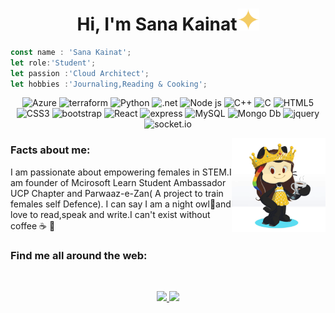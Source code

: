 <h1 align="center">Hi, I'm Sana Kainat<img src="https://github.com/KainatSana/KainatSana/blob/main/sparkle.svg" width="35px" alt="sparkle" /></h1>



```js
const name : 'Sana Kainat';
let role:'Student';
let passion :'Cloud Architect';
let hobbies :'Journaling,Reading & Cooking';
```
    

<p align="center">
<img alt="Azure" src="https://img.shields.io/badge/azure-rgb(237, 171, 247).svg?style=for-the-badge&logo=microsoftazure&logoColor=black"/>    
<img alt="terraform" src="https://img.shields.io/badge/terraform-rgb(251, 222, 255).svg?style=for-the-badge&logo=terraform&logoColor=black">
<img alt="Python" src="https://img.shields.io/badge/python-rgb(245, 132, 188)?style=for-the-badge&logo=python&logoColor=black">
<img alt=".net" src="https://img.shields.io/badge/.NET-rgb(212, 148, 180)?style=for-the-badge&logo=.net&logoColor=black">
<img alt="Node js" src="https://img.shields.io/badge/node.js-rgb(232, 202, 214)?style=for-the-badge&logo=node.js&logoColor=black" >
<img alt="C++" src="https://img.shields.io/badge/c++-rgb(209, 145, 219).svg?style=for-the-badge&logo=c%2B%2B&logoColor=black">
<img alt="C" src="https://img.shields.io/badge/c-rgb(230, 126, 226).svg?style=for-the-badge&logo=c&logoColor=black">  
<img alt="HTML5" src="https://img.shields.io/badge/html5-%23fca9ae.svg?style=for-the-badge&logo=html5&logoColor=black"/>
<img alt="CSS3" src="https://img.shields.io/badge/css3-%23ffd2ce.svg?style=for-the-badge&logo=css3&logoColor=black"/>
<img alt="bootstrap" src="https://img.shields.io/badge/bootstrap-rgb(232, 118, 245).svg?style=for-the-badge&logo=bootstrap&logoColor=black">   
<img alt="React" src="https://img.shields.io/badge/react-rgb(255, 212, 246).svg?style=for-the-badge&logo=react&logoColor=black"/>
<img alt="express" src="https://img.shields.io/badge/express.js-rgb(227, 100, 200).svg?style=for-the-badge&logo=express&logoColor=black">
<img alt="MySQL" src="https://img.shields.io/badge/mysql-%23ffd2ce.svg?style=for-the-badge&logo=mysql&logoColor=black"/>
<img alt="Mongo Db" src="https://img.shields.io/badge/MongoDB-rgb(245, 120, 184).svg?style=for-the-badge&logo=mongodb&logoColor=black"/>
<img alt="jquery" src="https://img.shields.io/badge/jquery-rgb(230, 145, 188).svg?style=for-the-badge&logo=jquery&logoColor=black">
<img alt="socket.io" src="https://img.shields.io/badge/Socket.io-rgb(204, 96, 179).svg?style=for-the-badge&logo=socket.io&badgeColor=black">
</p>
<img src="https://github.com/KainatSana/KainatSana/blob/main/giphy2.gif" width="150" height="150" align="right"/>

### Facts about me:
I am passionate about empowering females in STEM.I am founder of Mcirosoft Learn Student Ambassador UCP Chapter and Parwaaz-e-Zan( A project to train females self Defence).
I can say I am a night owl:owl:and love to read,speak and write.I can't exist without coffee :coffee: :see_no_evil:
    
### Find me all around the web:

<p align="left">
<a href="https://twitter.com/SanaUniverse20" target="blank"><img align="center" src="https://github.com/mishmanners/MishManners/blob/master/socials/twitter%20(2).png" alt="" height="30" /></a>
<a href="https://www.linkedin.com/in/sana-kainat" target="blank"><img align="center" src="https://github.com/mishmanners/MishManners/blob/master/socials/transparent-Linkedin-logo-icon.png/" alt="" height="30" /></a>
<a href="https://www.instagram.com/sana.universe/" target="blank"><img align="center" src="https://github.com/mishmanners/MishManners/blob/master/socials/instagram.png" alt="" height="30" /></a>
<a href="https://dev.to/sanakainat" target="blank"><img align="center" src="https://github.com/mishmanners/MishManners/blob/master/socials/devto.png" alt="" height="30" /></a>
</p>

<p align="center">
<a href="https://github.com/kainatsana">
  <img height="150em" src="https://github-readme-stats.vercel.app/api?username=kainatSana&count_private=true&show_icons=true&bg_color=f9e6ff&text_color=000000&title_color=4a0735&border_color=faceff&icon_color=a33b9c" />
  <img height="150em" src="https://github-readme-stats-eight-theta.vercel.app/api/top-langs/?username=kainatSana&count_private=true&show_icons=true&bg_color=f9e6ff&text_color=000000&title_color=4a0735&border_color=faceff&icon_color=a33b9c&layout=compact&langs_count=8" />
    </a>
    </p>
<br>  

<!--### Watch my contribution graph get eaten by the snake 🐍-->

<!-- platane/snk works, it just puts it on a new branch -->
<!--![kainatSana snake gif](https://github.com/kainatsana/kainatsana/blob/output/github-contribution-grid-snake.svg)-->


